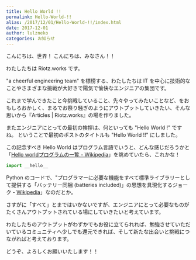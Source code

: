 ```yaml
---
title: Hello World !!
permalink: Hello-World-!!
alias: /2017/12/01/Hello-World-!!/index.html
date: 2017-12-01
author: lulzneko
categories: お知らせ
---
```


こんにちは、世界！
こんにちは、みなさん！！

わたしたちは Riotz.works です。


"a cheerful engineering team" を標榜する、わたしたちは
IT を中心に技術的なことやさまざまな挑戦が大好きで陽気で愉快なエンジニアの集団です。

これまで学んできたこと今挑戦していること、先々やってみたいことなど、をおもしろおかしく、まるでお祭り騒ぎのようにアウトプットしていきたい、そんな思いから『Articles | Riotz.works』の場を作りました。


またエンジニアにとっての最初の挨拶は、何といっても "Hello World !" ですね。
ということで最初のポストのタイトルも "Hello World !!" にしました。

この記念すべき Hello World はプログラム言語でいうと、どんな感じだろうかと「[Hello worldプログラムの一覧 - Wikipedia](https://ja.wikipedia.org/wiki/Hello_world%E3%83%97%E3%83%AD%E3%82%B0%E3%83%A9%E3%83%A0%E3%81%AE%E4%B8%80%E8%A6%A7)」を眺めていたら、これかな！

```python
import __hello__
```

Python のコードで、"プログラマーに必要な機能をすべて標準ライブラリーとして提供する「バッテリー同梱 (batteries included)」の思想を具現化するジョーク - [Wikipedia](https://ja.wikipedia.org/wiki/Hello_world%E3%83%97%E3%83%AD%E3%82%B0%E3%83%A9%E3%83%A0%E3%81%AE%E4%B8%80%E8%A6%A7#cite_note-3)」なのだとか。

さすがに「すべて」とまではいかないですが、エンジニアにとって必要なものがたくさんアウトプットされている場にしていきたいと考えています。

わたしたちのアウトプットがわずかでもお役に立てられれば、勉強させていただいているコミュニティへ少しでも還元できれば、そして新たな出会いと挑戦につながればと考えております。


どうぞ、よろしくお願いいたします！！
